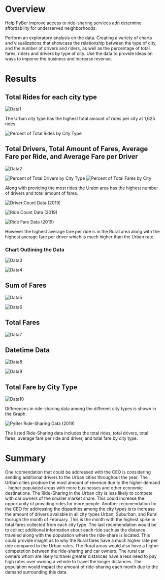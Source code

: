 # Overview

Help PyBer improve access to ride-sharing services adn determine affordability for underserved neighborhoods.

Perform an exploratory analysis on the data. Creating a variety of charts and visualizations that showcase the relationship between the type of city, and the number of drivers and riders, as well as the percentage of total fares, riders and drivers by type of city. Use the data to provide ideas on ways to imporve the business and increase revenue.

# Results

## Total Rides for each city type

![Data1](https://user-images.githubusercontent.com/86635590/128649565-9a9d80e8-39fa-4831-9ad4-615e92b4b2c9.JPG)

The Urban city type has the highest total amount of rides per city at 1,625 rides.

![Percent of Total Rides by City Type](https://user-images.githubusercontent.com/86635590/128650617-838bbd2c-0b9a-413b-873e-830e32b8c04e.JPG)


## Total Drivers, Total Amount of Fares, Average Fare per Ride, and Average Fare per Driver

![Data2](https://user-images.githubusercontent.com/86635590/128649606-02f356ec-35ae-4174-a0b8-2b114dcf9112.JPG)

![Percent of Total Drivers by City Type](https://user-images.githubusercontent.com/86635590/128650632-4a480e70-ba7b-40e4-adea-84586352832c.JPG)
![Percent of Total Fares by City](https://user-images.githubusercontent.com/86635590/128650636-f4bcf1bd-3ffb-4164-8e00-f81c4caf4cce.JPG)

Along with providing the most rides the Urabn area has the highest number of drivers and total amount of fares. 

![Driver Count Data (2019)](https://user-images.githubusercontent.com/86635590/128650663-2a65314c-f18e-4bd9-b1da-3874f36c38f4.JPG)

![Ride Count Data (2019)](https://user-images.githubusercontent.com/86635590/128650657-13064f9a-028a-49f0-9236-757b2a2efb78.JPG)

![Ride Fare Data (2019)](https://user-images.githubusercontent.com/86635590/128650646-a238a6c9-38d3-4a18-9d28-e779eaea24e0.JPG)

However the highest average fare per ride is in the Rural area along with the highest average fare per driver which is much higher than the Urban rate.

### Chart Outlining the Data

![Data3](https://user-images.githubusercontent.com/86635590/128649728-719e0f1d-4cd7-4bd6-9d93-279c162a4a16.JPG)

![Data4](https://user-images.githubusercontent.com/86635590/128649735-86607445-0a72-4d14-a2cf-6a88b31e4aa0.JPG)

## Sum of Fares

![Data5](https://user-images.githubusercontent.com/86635590/128649770-8d928ea5-e1a8-4c4c-8fa0-851180241255.JPG)

![Data6](https://user-images.githubusercontent.com/86635590/128649780-8a0312d9-5638-48c9-8bf4-8f9fd98aee26.JPG)

## Total Fares

![Data7](https://user-images.githubusercontent.com/86635590/128649796-877bb2ca-fdb9-4cad-9009-3c93adee8c12.JPG)

## Datetime Data

![Data8](https://user-images.githubusercontent.com/86635590/128649818-8abad2b2-9be9-4067-a3e7-8d6afa9f281c.JPG)

![Data9](https://user-images.githubusercontent.com/86635590/128649827-64cad404-ebbf-4815-a352-44d2f421eee9.JPG)

## Total Fare by City Type

![Data10](https://user-images.githubusercontent.com/86635590/128649839-d2bdfb55-8ab1-403d-a9fa-78155d1b4f6e.JPG)


Differences in ride-sharing data among the different city types is shown in the Graph.

![PyBer Ride-Sharing Data (2019)](https://user-images.githubusercontent.com/86635590/128650695-27239722-53d0-4bdd-aaa5-558ba767d729.JPG)

The listed Ride-Sharing data includes the total rides, total drivers, total fares, average fare per ride and driver, and total fare by city type.

# Summary
One rcomendation that could be addressed with the CEO is considering sending additional drivers to the Urban cities throughout the year. The Urban cities produce the most amount of revenue due to the higher demand - higher populated areas with more businesses and other economic destinations. The Ride-Sharing in the Urban city is less likely to compete with car owners of the smaller market share. This could increase the opportunity of providing rides for more people. 
Another recomendation for the CEO for addressing the disparities among the city types is to increase the amount of drivers available in all city types Urban, Suburban, and Rural thorugh the month of February. This is the month with the highest spike in total fares collected from each city type. 
The last recomendation would be to collect additional information about each ride such as the distance traveled along with the population where the ride-share is located. This could provide insight as to why the Rural fares have a much higher rate per ride compared to the Urban rates. The Rural areas would also have a higher competetion between the ride-sharing and car owners. The rural car owners whom are likely to travel greater distances have a less need to pay high rates over owning a vehicle to travel the longer distances. The population would impact the amount of ride-sharing each month due to the demand surrounding this data. 
